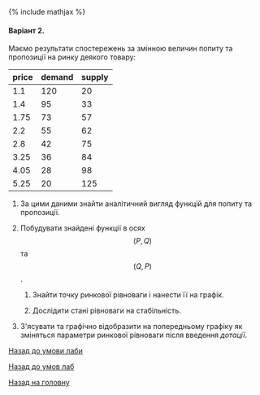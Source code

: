 {% include mathjax %}

#### Варіант 2.

Маємо результати спостережень за змінною величин попиту та пропозиції на ринку деякого товару:

price | demand | supply
----- | ------ | ------
  1.1 |    120 |     20
  1.4 |     95 |     33
 1.75 |     73 |     57
  2.2 |     55 |     62
  2.8 |     42 |     75
 3.25 |     36 |     84
 4.05 |     28 |     98
 5.25 |     20 |    125

1. За цими даними знайти аналітичний вигляд функцій для попиту та пропозиції.

2. Побудувати знайдені функції в осях $$(P, Q)$$ та $$(Q, P)$$.

   1. Знайти точку ринкової рівноваги і нанести її на графік.

   2. Дослідити стані рівноваги на стабільність.

3. З'ясувати та графічно відобразити на попередньому графіку як зміняться параметри ринкової рівноваги після введення _дотації_.

[Назад до умови лаби](README.md)

[Назад до умов лаб](../README.md)

[Назад на головну](../../../README.md)
